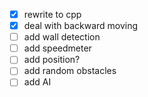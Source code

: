 - [x] rewrite to cpp
- [x] deal with backward moving
- [ ] add wall detection
- [ ] add speedmeter
- [ ] add position?
- [ ] add random obstacles
- [ ] add AI
